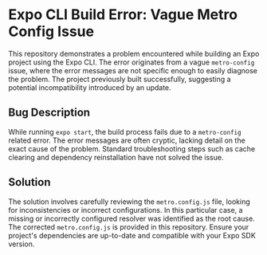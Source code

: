 # Expo CLI Build Error: Vague Metro Config Issue

This repository demonstrates a problem encountered while building an Expo project using the Expo CLI. The error originates from a vague `metro-config` issue, where the error messages are not specific enough to easily diagnose the problem. The project previously built successfully, suggesting a potential incompatibility introduced by an update.

## Bug Description

While running `expo start`, the build process fails due to a `metro-config` related error.  The error messages are often cryptic, lacking detail on the exact cause of the problem.  Standard troubleshooting steps such as cache clearing and dependency reinstallation have not solved the issue.

## Solution

The solution involves carefully reviewing the `metro.config.js` file, looking for inconsistencies or incorrect configurations. In this particular case, a missing or incorrectly configured resolver was identified as the root cause. The corrected `metro.config.js` is provided in this repository.  Ensure your project's dependencies are up-to-date and compatible with your Expo SDK version.